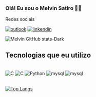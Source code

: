 ### Olá! Eu sou o Melvin Satiro 👋🏾

Redes sociais <br/>

[![outlook](https://img.shields.io/badge/Microsoft_Outlook-0078D4?style=for-the-badge&logo=microsoft-outlook&logoColor=white)](https://outlook.live.com/mail/0/junkemail)
[![linkendin](https://img.shields.io/badge/LinkedIn-0077B5?style=for-the-badge&logo=linkedin&logoColor=white)](https://www.linkedin.com/in/melvinsatiro/)

![Melvin GitHub stats-Dark](https://github-readme-stats.vercel.app/api?username=melvinsatiro&show_icons=true&theme=highcontrast)

## Tecnologias que eu utilizo 

<div style="display: inline_block"><br/>    
    <img align="center" alt="C" src="https://img.shields.io/badge/Linux-FCC624?style=for-the-badge&logo=linux&logoColor=black" />
    <img align="center" alt="C" src="https://img.shields.io/badge/C-00599C?style=for-the-badge&logo=c&logoColor=white" />
    <img align="center" alt="Python" src="https://img.shields.io/badge/Python-14354C?style=for-the-badge&logo=python&logoColor=white" />
    <img align="center" alt="mysql" src="https://img.shields.io/badge/MySQL-00000F?style=for-the-badge&logo=mysql&logoColor=white" />
    <img align="center" alt="mysql" src="https://img.shields.io/badge/PostgreSQL-316192?style=for-the-badge&logo=postgresql&logoColor=white" />
    
</div>
<br/>

[![Top Langs](https://github-readme-stats.vercel.app/api/top-langs/?username=melvinsatiro&layout=donut-vertical)](https://github.com/anuraghazra/github-readme-stats)
